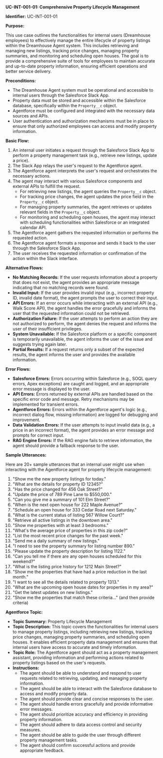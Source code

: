 **UC-INT-001-01: Comprehensive Property Lifecycle Management**

**Identifier:** UC-INT-001-01

**Purpose:**

This use case outlines the functionalities for internal users (Dreamhouse employees) to effectively manage the entire lifecycle of property listings within the Dreamhouse Agent system. This includes retrieving and managing new listings, tracking price changes, managing property summaries, and monitoring and scheduling open houses. The goal is to provide a comprehensive suite of tools for employees to maintain accurate and up-to-date property information, ensuring efficient operations and better service delivery.

**Preconditions:**

- The Dreamhouse Agent system must be operational and accessible to internal users through the Salesforce Slack App.
- Property data must be stored and accessible within the Salesforce database, specifically within the `Property__c` object.
- Agentforce must be configured and integrated with the necessary data sources and APIs.
- User authentication and authorization mechanisms must be in place to ensure that only authorized employees can access and modify property information.

**Basic Flow:**

1.  An internal user initiates a request through the Salesforce Slack App to perform a property management task (e.g., retrieve new listings, update a price).
2.  The Slack App relays the user's request to the Agentforce agent.
3.  The Agentforce agent interprets the user's request and orchestrates the necessary actions.
4.  The agent may interact with various Salesforce components and external APIs to fulfill the request.
    - For retrieving new listings, the agent queries the `Property__c` object.
    - For tracking price changes, the agent updates the price field in the `Property__c` object.
    - For managing property summaries, the agent retrieves or updates relevant fields in the `Property__c` object.
    - For monitoring and scheduling open houses, the agent may interact with scheduling functionalities within Salesforce or an integrated calendar API.
5.  The Agentforce agent gathers the requested information or performs the requested action.
6.  The Agentforce agent formats a response and sends it back to the user through the Salesforce Slack App.
7.  The user receives the requested information or confirmation of the action within the Slack interface.

**Alternative Flows:**

- **No Matching Records:** If the user requests information about a property that does not exist, the agent provides an appropriate message indicating that no matching records were found.
- **Invalid Input:** If the user provides invalid input (e.g., incorrect property ID, invalid date format), the agent prompts the user to correct their input.
- **API Errors:** If an error occurs while interacting with an external API (e.g., Walk Score API), the agent handles the error gracefully and informs the user that the requested information could not be retrieved.
- **Authorization Failure:** If the user attempts to perform an action they are not authorized to perform, the agent denies the request and informs the user of their insufficient privileges.
- **System Unavailable:** If the Salesforce platform or a specific component is temporarily unavailable, the agent informs the user of the issue and suggests trying again later.
- **Partial Results:** If a request returns only a subset of the expected results, the agent informs the user and provides the available information.

**Error Flows:**

- **Salesforce Errors:** Errors occurring within Salesforce (e.g., SOQL query errors, Apex exceptions) are caught and logged, and an appropriate error message is displayed to the user.
- **API Errors:** Errors returned by external APIs are handled based on the specific error code and message. Retry mechanisms may be implemented for transient errors.
- **Agentforce Errors:** Errors within the Agentforce agent's logic (e.g., incorrect dialog flow, missing information) are logged for debugging and improvement.
- **Data Validation Errors:** If the user attempts to input invalid data (e.g., a price in an incorrect format), the agent provides an error message and prompts for correct input.
- **RAG Engine Errors:** If the RAG engine fails to retrieve information, the agent should provide a fallback response to the user.

**Sample Utterances:**

Here are 20+ sample utterances that an internal user might use when interacting with the Agentforce agent for property lifecycle management:

1.  "Show me the new property listings for today."
2.  "What are the details for property ID 12345?"
3.  "Has the price changed for 456 Oak Street?"
4.  "Update the price of 789 Pine Lane to $550,000."
5.  "Can you give me a summary of 101 Elm Street?"
6.  "When is the next open house for 222 Maple Avenue?"
7.  "Schedule an open house for 333 Cedar Road next Saturday."
8.  "What is the current status of listing 567 Willow Court?"
9.  "Retrieve all active listings in the downtown area."
10. "Show me properties with at least 3 bedrooms."
11. "What's the average price of properties in this zip code?"
12. "List the most recent price changes for the past week."
13. "Send me a daily summary of new listings."
14. "I need to see the property summary for listing number 890."
15. "Please update the property description for listing 1122."
16. "Can you tell me if there are any open houses scheduled for this weekend?"
17. "What is the listing price history for 1212 Main Street?"
18. "Show me the properties that have had a price reduction in the last month."
19. "I want to see all the details related to property 1313."
20. "What are the upcoming open house dates for properties in my area?"
21. "Get the latest updates on new listings."
22. "Show me the properties that match these criteria..." (and then provide criteria)

**Agentforce Topic:**

- **Topic Summary:** Property Lifecycle Management
- **Topic Description:** This topic covers the functionalities for internal users to manage property listings, including retrieving new listings, tracking price changes, managing property summaries, and scheduling open houses. It enables efficient property data management and ensures that internal users have access to accurate and timely information.
- **Topic Role:** The Agentforce agent should act as a property management assistant, providing information and performing actions related to property listings based on the user's requests.
- **Instructions:**
    - The agent should be able to understand and respond to user requests related to retrieving, updating, and managing property information.
    - The agent should be able to interact with the Salesforce database to access and modify property data.
    - The agent should provide clear and concise responses to the user.
    - The agent should handle errors gracefully and provide informative error messages.
    - The agent should prioritize accuracy and efficiency in providing property information.
    - The agent should adhere to data access control and security measures.
    - The agent should be able to guide the user through different property management tasks.
    - The agent should confirm successful actions and provide appropriate feedback.
